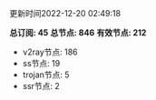 更新时间2022-12-20 02:49:18

**总订阅: 45**
**总节点: 846**
**有效节点: 212**
- v2ray节点: 186
- ss节点: 19
- trojan节点: 5
- ssr节点: 2
